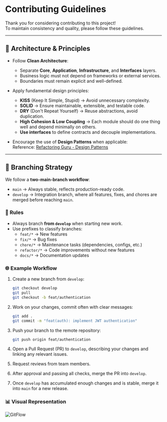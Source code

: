 # Contributing Guidelines

Thank you for considering contributing to this project!  
To maintain consistency and quality, please follow these guidelines.

---

## 📐 Architecture & Principles

- Follow **Clean Architecture**:
  - Separate **Core**, **Application**, **Infrastructure**, and **Interfaces** layers.
  - Business logic must not depend on frameworks or external services.
  - Boundaries must remain explicit and well-defined.

- Apply fundamental design principles:
  - **KISS** (Keep It Simple, Stupid) → Avoid unnecessary complexity.
  - **SOLID** → Ensure maintainable, extensible, and testable code.
  - **DRY** (Don't Repeat Yourself) → Reuse abstractions, avoid duplication.
  - **High Cohesion & Low Coupling** → Each module should do one thing well and depend minimally on others.
  - **Use interfaces** to define contracts and decouple implementations.

- Encourage the use of **Design Patterns** when applicable:  
  Reference: [Refactoring Guru - Design Patterns](https://refactoring.guru/design-patterns)

---

## 🌳 Branching Strategy

We follow a **two-main-branch workflow**:

- `main` → Always stable, reflects production-ready code.
- `develop` → Integration branch, where all features, fixes, and chores are merged before reaching `main`.

### 🔧 Rules

- Always branch **from `develop`** when starting new work.
- Use prefixes to classify branches:
  - `feat/*` → New features  
  - `fix/*` → Bug fixes  
  - `chore/*` → Maintenance tasks (dependencies, configs, etc.)  
  - `refactor/*` → Code improvements without new features  
  - `docs/*` → Documentation updates  

### 🌐 Example Workflow

1. Create a new branch from `develop`:  

   ```sh
   git checkout develop
   git pull
   git checkout -b feat/authentication

    ```

2. Work on your changes, commit often with clear messages:

    ```sh
    git add .
    git commit -m "feat(auth): implement JWT authentication"
    ```

3. Push your branch to the remote repository:

    ```sh
    git push origin feat/authentication
    ```

4. Open a Pull Request (PR) to `develop`, describing your changes and linking any relevant issues.
5. Request reviews from team members.
6. After approval and passing all checks, merge the PR into `develop`.
7. Once `develop` has accumulated enough changes and is stable, merge it into `main` for a new release.

### 📊 Visual Representation

![GitFlow](./assets/images/docs/GitFlow.svg)
